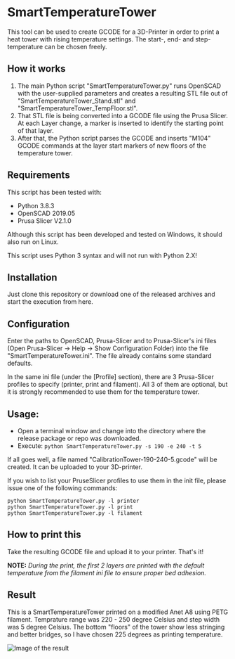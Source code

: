 # SmartTemperatureTower

This tool can be used to create GCODE for a 3D-Printer in order to print a heat tower with rising temperature settings. The start-, end- and step-temperature can be chosen freely.

## How it works

1. The main Python script "SmartTemperatureTower.py" runs OpenSCAD with the user-supplied parameters and creates a resulting STL file out of "SmartTemperatureTower_Stand.stl" and "SmartTemperatureTower_TempFloor.stl". 
2. That STL file is being converted into a GCODE file using the Prusa Slicer. At each Layer change, a marker is inserted to identify the starting point of that layer.
3. After that, the Python script parses the GCODE and inserts "M104" GCODE commands at the layer start markers of new floors of the temperature tower.

## Requirements

This script has been tested with:

* Python 3.8.3
* OpenSCAD 2019.05
* Prusa Slicer V2.1.0

Although this script has been developed and tested on Windows, it should also run on Linux.

This script uses Python 3 syntax and will not run with Python 2.X!

## Installation

Just clone this repository or download one of the released archives and start the execution from here.

## Configuration

Enter the paths to OpenSCAD, Prusa-Slicer and to Prusa-Slicer's ini files (Open Prusa-Slicer -> Help -> Show Configuration Folder) into the file "SmartTemperatureTower.ini". The file already contains some standard defaults.

In the same ini file (under the [Profile] section), there are 3 Prusa-Slicer profiles to specify (printer, print and filament). All 3 of them are optional, but it is strongly recommended to use them for the temperature tower.

## Usage:

* Open a terminal window and change into the directory where the release package or repo was downloaded.
* Execute: 
  `python SmartTemperatureTower.py -s 190 -e 240 -t 5`

If all goes well, a file named "CalibrationTower-190-240-5.gcode" will be created. It can be uploaded to your 3D-printer.

If you wish to list your PruseSlicer profiles to use them in the init file, please issue one of the following commands:
```
python SmartTemperatureTower.py -l printer
python SmartTemperatureTower.py -l print
python SmartTemperatureTower.py -l filament
```
## How to print this

Take the resulting GCODE file and upload it to your printer. That's it!

**NOTE:** *During the print, the first 2 layers are printed with the default temperature from the filament ini file to ensure proper bed adhesion.*

## Result

This is a SmartTemperatureTower printed on a modified Anet A8 using PETG filament. Temprature range was 220 - 250 degree Celsius and step width was 5 degree Celsius. The bottom "floors" of the tower show less stringing and better bridges, so I have chosen 225 degrees as printing temperature.

![Image of the result](https://github.com/thbitzer/SmartTemperatureTower/raw/master/img/SmartTemperatureTower.jpg "Result")